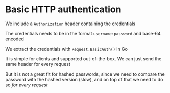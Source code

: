 # Basic HTTP authentication

We include a `Authorization` header containing the credentials

The credentials needs to be in the format `username:password` and base-64 encoded

We extract the credentials with `Request.BasicAuth()` in Go

It is simple for clients and supported out-of-the-box. We can just send the same header for every request

But it is not a great fit for hashed passwords, since we need to compare the password with the hashed version (slow), and on top of that we need to do so _for every request_
